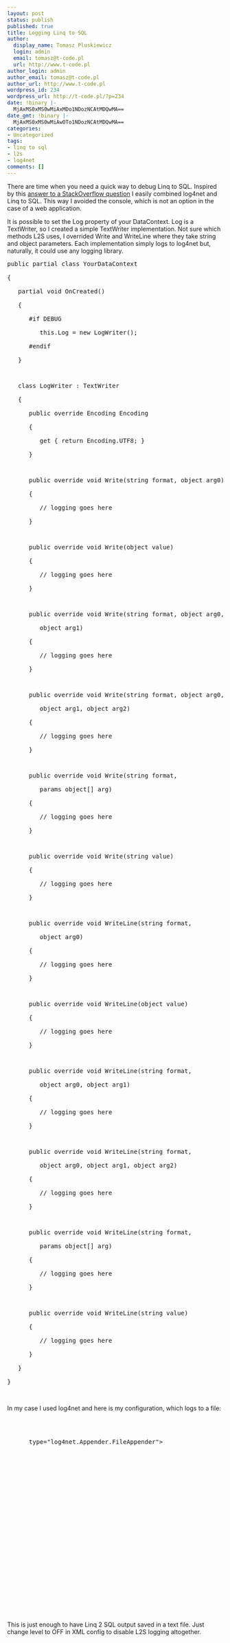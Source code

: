```yaml
---
layout: post
status: publish
published: true
title: Logging Linq to SQL
author:
  display_name: Tomasz Pluskiewicz
  login: admin
  email: tomasz@t-code.pl
  url: http://www.t-code.pl
author_login: admin
author_email: tomasz@t-code.pl
author_url: http://www.t-code.pl
wordpress_id: 234
wordpress_url: http://t-code.pl/?p=234
date: !binary |-
  MjAxMS0xMS0wMiAxMDo1NDozNCAtMDQwMA==
date_gmt: !binary |-
  MjAxMS0xMS0wMiAwOTo1NDozNCAtMDQwMA==
categories:
- Uncategorized
tags:
- linq to sql
- l2s
- log4net
comments: []
---
```

<p><!--:en-->There are time when you need a quick way to debug Linq to SQL.&nbsp;Inspired by this <a title="Debugging LINQ to SQL SubmitChanges()" href="http://stackoverflow.com/questions/86685/debugging-linq-to-sql-submitchanges/90025#90025">answer to a StackOverflow question</a>&nbsp;I easily combined log4net and Linq to SQL. This way I avoided the console, which is not an option in the case of a web application.</p>
<p>It is possible to set the Log property of your DataContext. Log is a TextWriter, so I created a simple TextWriter implementation. Not sure which methods L2S uses, I overrided Write and WriteLine where they take string and object parameters. Each implementation simply logs to log4net but, naturally, it could use any logging library.</p>
<pre class="brush: csharp; gutter: true">public partial class YourDataContext<br />
{<br />
   partial void OnCreated()<br />
   {<br />
      #if DEBUG<br />
         this.Log = new LogWriter();<br />
      #endif<br />
   }</p>
<p>   class LogWriter : TextWriter<br />
   {<br />
      public override Encoding Encoding<br />
      {<br />
         get { return Encoding.UTF8; }<br />
      }</p>
<p>      public override void Write(string format, object arg0)<br />
      {<br />
         // logging goes here<br />
      }</p>
<p>      public override void Write(object value)<br />
      {<br />
         // logging goes here<br />
      }</p>
<p>      public override void Write(string format, object arg0,<br />
         object arg1)<br />
      {<br />
         // logging goes here<br />
      }</p>
<p>      public override void Write(string format, object arg0,<br />
         object arg1, object arg2)<br />
      {<br />
         // logging goes here<br />
      }</p>
<p>      public override void Write(string format,<br />
         params object[] arg)<br />
      {<br />
         // logging goes here<br />
      }</p>
<p>      public override void Write(string value)<br />
      {<br />
         // logging goes here<br />
      }</p>
<p>      public override void WriteLine(string format,<br />
         object arg0)<br />
      {<br />
         // logging goes here<br />
      }</p>
<p>      public override void WriteLine(object value)<br />
      {<br />
         // logging goes here<br />
      }</p>
<p>      public override void WriteLine(string format,<br />
         object arg0, object arg1)<br />
      {<br />
         // logging goes here<br />
      }</p>
<p>      public override void WriteLine(string format,<br />
         object arg0, object arg1, object arg2)<br />
      {<br />
         // logging goes here<br />
      }</p>
<p>      public override void WriteLine(string format,<br />
         params object[] arg)<br />
      {<br />
         // logging goes here<br />
      }</p>
<p>      public override void WriteLine(string value)<br />
      {<br />
         // logging goes here<br />
      }<br />
   }<br />
}</pre><br />
In my case I used log4net and here is my configuration, which logs to a file:</p>
<pre class="brush: xml; gutter: true"><log4net><br />
   <appender name="LinqFile"<br />
      type="log4net.Appender.FileAppender"><br />
      <file value="Logs/Linq2Sql.txt" /><br />
      <appendToFile value="true" /><br />
      <layout type="log4net.Layout.PatternLayout"><br />
         <conversionPattern value="%message%newline" /><br />
      </layout><br />
    </appender></p>
<p>   <logger name="YourDataContext"><br />
      <level value="ALL" /><br />
      <appender-ref ref="LinqFile" /><br />
    </logger><br />
</log4net></pre><br />
This is just enough to have Linq 2 SQL output saved in a text file. Just change level to OFF in XML config to disable L2S logging altogether.<!--:--></p>
